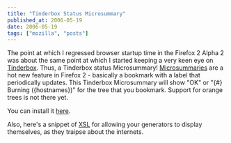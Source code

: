 ```yaml
---
title: "Tinderbox Status Microsummary"
published_at: 2006-05-19
date: 2006-05-19
tags: ["mozilla", "posts"]
---
```

The point at which I regressed browser startup time in the Firefox 2 Alpha 2 was about the same point at which I started keeping a very keen eye on [Tinderbox](http://tinderbox.mozilla.org). Thus, a Tinderbox status Microsummary! [Microsummaries](http://wiki.mozilla.org/Microsummaries) are a hot new feature in Firefox 2 - basically a bookmark with a label that periodically updates. This Tinderbox Microsummary will show "OK" or "\{\#\} Burning (\{hostnames\})" for the tree that you bookmark. Support for orange trees is not there yet.

You can install it [here](http://dietrich.ganx4.com/mozilla/tinderbox-microsummary.xml).

Also, here's a snippet of [XSL](http://dietrich.ganx4.com/mozilla/microsummary.xsl) for allowing your generators to display themselves, as they traipse about the internets.